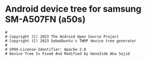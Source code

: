 # Android device tree for samsung SM-A507FN (a50s)

```
#
# Copyright (C) 2023 The Android Open Source Project
# Copyright (C) 2023 SebaUbuntu's TWRP device tree generator
#
# SPDX-License-Identifier: Apache-2.0
# Device Tree Is Fixed And Modified by Geno3ide Aka Sajid
```
